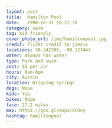 ```yaml
---
layout: post
title:  Hamilton Pool
date:   1998-10-31 19:21:39
category: swim
tag: kid friendly
cover_photo_url: /img/hamiltonpool.jpg
credit: Flickr credit to jimnix   
locations: 30.342395, -98.127443   
water: Always has water
type: Park and swim 
cost: $5 per car
hours: 9am-6pm 
city: Austin
location: Dripping Springs
dogs: Nope
kids: Yup
bikes: Nope
taco: 27.2 miles
map: https://goo.gl/maps/XUdny 
hashtag: hamiltonpool
---
```




